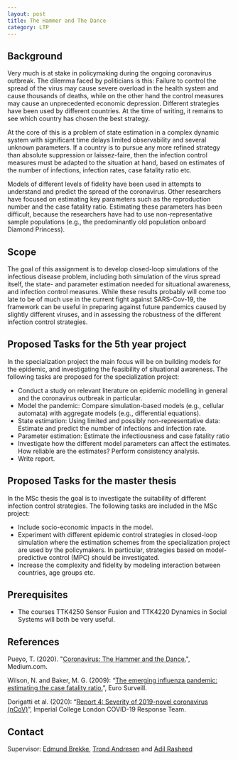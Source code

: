 ```yaml
---
layout: post
title: The Hammer and The Dance
category: LTP
---
```

## Background

Very much is at stake in policymaking during the ongoing coronavirus outbreak. The dilemma faced by politicians is this: Failure to control the spread of the virus may cause severe overload in the health system and cause thousands of deaths, while on the other hand the control measures may cause an unprecedented economic depression. Different strategies have been used by different countries. At the time of writing, it remains to see which country has chosen the best strategy. 

At the core of this is a problem of state estimation in a complex dynamic system with significant time delays limited observability and several unknown parameters. If a country is to pursue any more refined strategy than absolute suppression or laissez-faire, then the infection control measures must be adapted to the situation at hand, based on estimates of the number of infections, infection rates, case fatality ratio etc. 

Models of different levels of fidelity have been used in attempts to understand and predict the spread of the coronavirus. Other researchers have focused on estimating key parameters such as the reproduction number and the case fatality ratio. Estimating these parameters has been difficult, because the researchers have had to use non-representative sample populations (e.g., the predominantly old population onboard Diamond Princess). 


## Scope

The goal of this assignment is to develop closed-loop simulations of the infectious disease problem, including both simulation of the virus spread itself, the state- and parameter estimation needed for situational awareness, and infection control measures. 
While these results probably will come too late to be of much use in the current fight against SARS-Cov-19, the framework can be useful in preparing against future pandemics caused by slightly different viruses, and in assessing the robustness of the different infection control strategies. 

## Proposed Tasks for the 5th year project

In the specialization project the main focus will be on building models for the epidemic, and investigating the feasibility of situational awareness. 
The following tasks are proposed for the specialization project: 

* Conduct a study on relevant literature on epidemic modelling in general and the coronavirus outbreak in particular.
* Model the pandemic: Compare simulation-based models (e.g., cellular automata) with aggregate models (e.g., differential equations). 
* State estimation: Using limited and possibly non-representative data: Estimate and predict the number of infections and infection rate. 
* Parameter estimation: Estimate the infectiousness and case fatality ratio
* Investigate how the different model parameters can affect the estimates. How reliable are the estimates? Perform consistency analysis.
* Write report.

## Proposed Tasks for the master thesis

In the MSc thesis the goal is to investigate the suitability of different infection control strategies. The following tasks are included in the MSc project:

* Include socio-economic impacts in the model. 
* Experiment with different epidemic control strategies in closed-loop simulation where the estimation schemes from the specialization project are used by the policymakers. In particular, strategies based on model-predictive control (MPC) should be investigated. 
* Increase the complexity and fidelity by modeling interaction between countries, age groups etc.  


## Prerequisites

- The courses TTK4250 Sensor Fusion and TTK4220 Dynamics in Social Systems will both be very useful. 

## References
Pueyo, T. (2020). "[Coronavirus: The Hammer and the Dance.][Pueyo2020]", Medium.com.

Wilson, N. and Baker, M. G. (2009): “[The emerging influenza pandemic: estimating the case fatality ratio.][Wilson2009]”, Euro Surveill.

Dorigatti et al. (2020): “[Report 4: Severity of 2019-novel coronavirus (nCoV)][Dorigatti2020]”, Imperial College London COVID-19 Response Team.


## Contact

Supervisor: [Edmund Brekke], [Trond Andresen] and [Adil Rasheed] 

[Edmund Brekke]: www.ntnu.edu/employees/edmund.brekke
[Pueyo2020]: https://medium.com/@tomaspueyo/coronavirus-the-hammer-and-the-dance-be9337092b56
[Wilson2009]: https://www.ncbi.nlm.nih.gov/pubmed/19573509
[Dorigatti2020]: https://www.imperial.ac.uk/media/imperial-college/medicine/sph/ide/gida-fellowships/Imperial-College-COVID19-severity-10-02-2020.pdf
[Trond Andresen]: www.ntnu.edu/employees/trond.andresen
[Adil Rasheed]: www.ntnu.edu/employees/adil.rasheed
